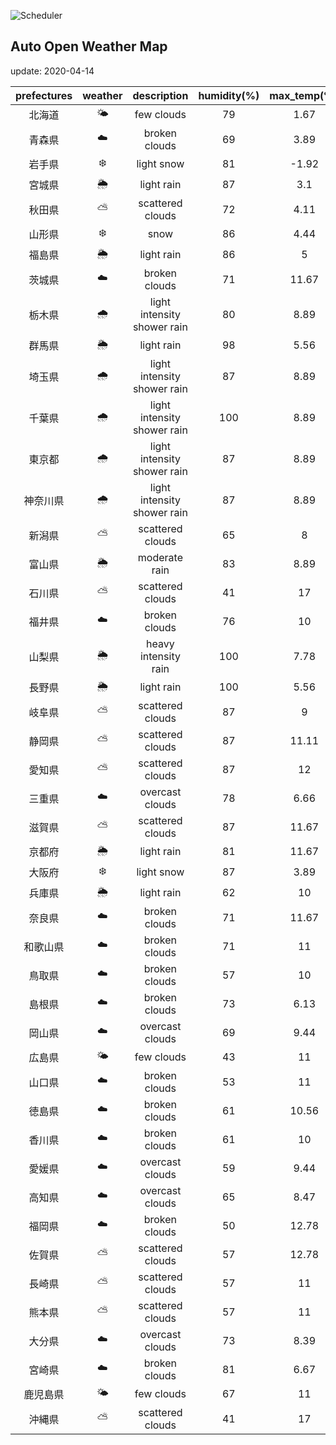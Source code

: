 ![Scheduler](https://github.com/miya/auto_open_weather_map/workflows/Scheduler/badge.svg)
## Auto Open Weather Map
update: 2020-04-14

|prefectures|weather|description|humidity(%)|max_temp(℃)|min_temp(℃)|
|:-----------:|:------------:|:------------:|:-----------:|:------------:|:-----------:|
|北海道|🌤|few clouds|79|1.67|0|
|青森県|☁️|broken clouds|69|3.89|2.78|
|岩手県|❄️|light snow|81|-1.92|-1.92|
|宮城県|🌦|light rain|87|3.1|3.1|
|秋田県|⛅️|scattered clouds|72|4.11|4.11|
|山形県|❄️|snow|86|4.44|2.78|
|福島県|🌦|light rain|86|5|0.56|
|茨城県|☁️|broken clouds|71|11.67|10|
|栃木県|🌧|light intensity shower rain|80|8.89|5|
|群馬県|🌦|light rain|98|5.56|0.56|
|埼玉県|🌧|light intensity shower rain|87|8.89|3.89|
|千葉県|🌧|light intensity shower rain|100|8.89|3.89|
|東京都|🌧|light intensity shower rain|87|8.89|3.89|
|神奈川県|🌧|light intensity shower rain|87|8.89|5|
|新潟県|⛅️|scattered clouds|65|8|5.56|
|富山県|🌦|moderate rain|83|8.89|7.22|
|石川県|⛅️|scattered clouds|41|17|15.56|
|福井県|☁️|broken clouds|76|10|10|
|山梨県|🌦|heavy intensity rain|100|7.78|5.56|
|長野県|🌦|light rain|100|5.56|0.56|
|岐阜県|⛅️|scattered clouds|87|9|9|
|静岡県|⛅️|scattered clouds|87|11.11|5|
|愛知県|⛅️|scattered clouds|87|12|8.33|
|三重県|☁️|overcast clouds|78|6.66|6.66|
|滋賀県|⛅️|scattered clouds|87|11.67|5.56|
|京都府|🌦|light rain|81|11.67|5.56|
|大阪府|❄️|light snow|87|3.89|3.89|
|兵庫県|🌦|light rain|62|10|5.56|
|奈良県|☁️|broken clouds|71|11.67|10|
|和歌山県|☁️|broken clouds|71|11|10|
|鳥取県|☁️|broken clouds|57|10|10|
|島根県|☁️|broken clouds|73|6.13|6.13|
|岡山県|☁️|overcast clouds|69|9.44|7.78|
|広島県|🌤|few clouds|43|11|8.89|
|山口県|☁️|broken clouds|53|11|9.44|
|徳島県|☁️|broken clouds|61|10.56|10|
|香川県|☁️|broken clouds|61|10|7.78|
|愛媛県|☁️|overcast clouds|59|9.44|9.44|
|高知県|☁️|overcast clouds|65|8.47|8.47|
|福岡県|☁️|broken clouds|50|12.78|8.89|
|佐賀県|⛅️|scattered clouds|57|12.78|8.89|
|長崎県|⛅️|scattered clouds|57|11|11|
|熊本県|⛅️|scattered clouds|57|11|9.44|
|大分県|☁️|overcast clouds|73|8.39|8.39|
|宮崎県|☁️|broken clouds|81|6.67|6.67|
|鹿児島県|🌤|few clouds|67|11|6.67|
|沖縄県|⛅️|scattered clouds|41|17|15.56|

